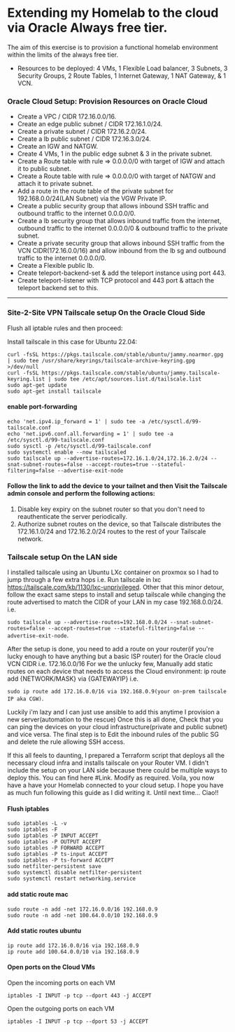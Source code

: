 # Extending my Homelab to the cloud via Oracle Always free tier.
The aim of this exercise is to provision a functional homelab environment within the limits of the always free tier.
- Resources to be deployed: 4 VMs, 1 Flexible Load balancer, 3 Subnets, 3 Security Groups, 2 Route Tables, 1 Internet Gateway, 1 NAT Gateway, & 1 VCN.
### Oracle Cloud Setup: Provision Resources on Oracle Cloud
- Create a VPC / CIDR 172.16.0.0/16.
- Create an edge public subnet / CIDR 172.16.1.0/24.
- Create a private subnet / CIDR 172.16.2.0/24.
- Create a lb public subnet / CIDR 172.16.3.0/24.
- Create an IGW and NATGW.
- Create 4 VMs, 1 in the public edge subnet & 3 in the private subnet.
- Create a Route table with rule => 0.0.0.0/0 with target of IGW and attach it to public subnet.
- Create a Route table with rule => 0.0.0.0/0 with target of NATGW and attach it to private subnet.
- Add a route in the route table of the private subnet for 192.168.0.0/24(LAN Subnet) via the VGW Private IP.
- Create a public security group that allows inbound SSH traffic and outbound traffic to the internet 0.0.0.0/0.
- Create a lb security group that allows inbound traffic from the internet, outbound traffic to the internet 0.0.0.0/0 & outbound traffic to the private subnet.
- Create a private security group that allows inbound SSH traffic from the VCN CIDR(172.16.0.0/16) and allow inbound from the lb sg and outbound traffic to the internet 0.0.0.0/0.
- Create a Flexible public lb.
- Create teleport-backend-set & add the teleport instance using port 443.
- Create teleport-listener with TCP protocol and 443 port & attach the teleport backend set to this.
---

### Site-2-Site VPN Tailscale setup On the Oracle Cloud Side
Flush all iptable rules and then proceed:

Install tailscale in this case for Ubuntu 22.04:
```
curl -fsSL https://pkgs.tailscale.com/stable/ubuntu/jammy.noarmor.gpg | sudo tee /usr/share/keyrings/tailscale-archive-keyring.gpg >/dev/null
curl -fsSL https://pkgs.tailscale.com/stable/ubuntu/jammy.tailscale-keyring.list | sudo tee /etc/apt/sources.list.d/tailscale.list
sudo apt-get update
sudo apt-get install tailscale
```
#### enable port-forwarding
```
echo 'net.ipv4.ip_forward = 1' | sudo tee -a /etc/sysctl.d/99-tailscale.conf
echo 'net.ipv6.conf.all.forwarding = 1' | sudo tee -a /etc/sysctl.d/99-tailscale.conf
sudo sysctl -p /etc/sysctl.d/99-tailscale.conf
sudo systemctl enable --now tailscaled
sudo tailscale up --advertise-routes=172.16.1.0/24,172.16.2.0/24 --snat-subnet-routes=false --accept-routes=true --stateful-filtering=false --advertise-exit-node 
```

#### Follow the link to add the device to your tailnet and then Visit the Tailscale admin console and perform the following actions:
1) Disable key expiry on the subnet router so that you don't need to reauthenticate the server periodically.
2) Authorize subnet routes on the device, so that Tailscale distributes the 172.16.1.0/24 and 172.16.2.0/24 routes to the rest of your Tailscale network.

### Tailscale setup On the LAN side
I installed tailscale using an Ubuntu LXc container on proxmox so I had to jump through a few extra hops i.e. Run tailscale in lxc https://tailscale.com/kb/1130/lxc-unprivileged.
Other that this minor detour, follow the exact same steps to install and setup tailscale while changing the route advertised to match the CIDR of your LAN in my case 192.168.0.0/24. i.e.

`sudo tailscale up --advertise-routes=192.168.0.0/24 --snat-subnet-routes=false --accept-routes=true --stateful-filtering=false --advertise-exit-node`. 

After the setup is done, you need to add a route on your router(if you're lucky enough to have anything but a basic ISP router) for the Oracle cloud VCN CIDR i.e. 172.16.0.0/16
For we the unlucky few, Manually add static routes on each device that needs to access the Cloud environment: ip route add {NETWORK/MASK} via {GATEWAYIP} i.e. 

`sudo ip route add 172.16.0.0/16 via 192.168.0.9(your on-prem tailscale IP aka CGW)`. 

Luckily i'm lazy and I can just use ansible to add this anytime I provision a new server(automation to the rescue)
Once this is all done, Check that you can ping the devices on your cloud infrastructure(private and public subnet) and vice versa.
The final step is to Edit the inbound rules of the public SG and delete the rule allowing SSH access.

If this all feels to daunting, I prepared a Terraform script that deploys all the necessary cloud infra and installs tailscale on your Router VM. I didn't include the setup on your LAN side because there could be multiple ways to deploy this. You can find here #Link. Modify as required.
Voila, you now have a have your Homelab connected to your cloud setup. I hope you have as much fun following this guide as I did writing it. Until next time... Ciao!!

#### Flush iptables
```
sudo iptables -L -v
sudo iptables -F
sudo iptables -P INPUT ACCEPT
sudo iptables -P OUTPUT ACCEPT
sudo iptables -P FORWARD ACCEPT
sudo iptables -P ts-input ACCEPT
sudo iptables -P ts-forward ACCEPT
sudo netfilter-persistent save
sudo systemctl disable netfilter-persistent
sudo systemctl restart networking.service
```

#### add static route mac
```
sudo route -n add -net 172.16.0.0/16 192.168.0.9
sudo route -n add -net 100.64.0.0/10 192.168.0.9
```

#### Add static routes ubuntu
```
ip route add 172.16.0.0/16 via 192.168.0.9
ip route add 100.64.0.0/10 via 192.168.0.9
```

#### Open ports on the Cloud VMs
Open the incoming ports on each VM

`iptables -I INPUT -p tcp --dport 443 -j ACCEPT`

Open the outgoing ports on each VM

`iptables -I INPUT -p tcp --dport 53 -j ACCEPT`
